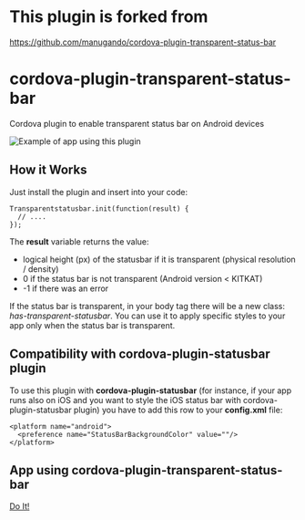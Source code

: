 # This plugin is forked from 
https://github.com/manugando/cordova-plugin-transparent-status-bar

# cordova-plugin-transparent-status-bar
Cordova plugin to enable transparent status bar on Android devices

![Example of app using this plugin](https://github.com/manugando/cordova-plugin-transparent-status-bar/raw/master/screenshot.png)

## How it Works
Just install the plugin and insert into your code:
```
Transparentstatusbar.init(function(result) {
  // ....
});
```
The **result** variable returns the value:
* logical height (px) of the statusbar if it is transparent (physical resolution / density)
* 0 if the status bar is not transparent (Android version < KITKAT)
* -1 if there was an error

If the status bar is transparent, in your body tag there will be a new class: *has-transparent-statusbar*. You can use it to apply specific styles to your app only when the status bar is transparent.

## Compatibility with cordova-plugin-statusbar plugin
To use this plugin with **cordova-plugin-statusbar** (for instance, if your app runs also on iOS and you want to style the iOS status bar with cordova-plugin-statusbar plugin) you have to add this row to your **config.xml** file:
```
<platform name="android">
  <preference name="StatusBarBackgroundColor" value=""/>
</platform>
```
## App using cordova-plugin-transparent-status-bar
[Do It!](https://play.google.com/store/apps/details?id=it.tangodev.tangomotivational&hl=it)
